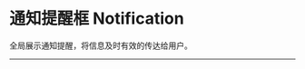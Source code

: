 # 通知提醒框 Notification

全局展示通知提醒，将信息及时有效的传达给用户。

---

<script setup>
import NotificationBasicUse from "./component/notification-basic-use.md"
import NotificationType from "./component/notification-type.md"
import NotificationPosition from "./component/notification-position.md"
import NotificationUpdate from "./component/notification-update.md"
// import NotificationText from "./component/notification-text.md"
// import NotificationFullscreen from "./component/notification-fullscreen.md"
import NotificationApi from "./component/notification-api.md"
</script>

<notification-basic-use />
<notification-type />
<notification-position />
<notification-update />
<notification-text />
<notification-fullscreen />
<notification-api />
